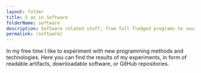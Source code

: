 ```yaml
---
layout: folder
title: S as in Software
folderName: software
description: Software related stuff, from full fledged programs to source code to reading material
permalink: /software/
---
```


In my free time I like to experiment with new programming methods and technologies.
Here you can find the results of my experiments, in form of readable artifacts,
downloadable software, or GitHub repositories.
